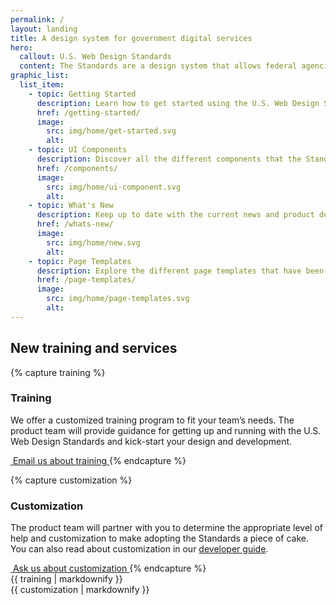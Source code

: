 ```yaml
---
permalink: /
layout: landing
title: A design system for government digital services
hero:
  callout: U.S. Web Design Standards
  content: The Standards are a design system that allows federal agencies to quickly prototype and deploy digital products using a baseline of design patterns.
graphic_list:
  list_item:
    - topic: Getting Started
      description: Learn how to get started using the U.S. Web Design Standards for your project, regardless of your technical stack.
      href: /getting-started/
      image:
        src: img/home/get-started.svg
        alt:
    - topic: UI Components
      description: Discover all the different components that the Standards provide as both design and development assets.
      href: /components/
      image:
        src: img/home/ui-component.svg
        alt:
    - topic: What's New
      description: Keep up to date with the current news and product development updates for the U.S. Web Design Standards.
      href: /whats-new/
      image:
        src: img/home/new.svg
        alt:
    - topic: Page Templates
      description: Explore the different page templates that have been created to jump start your product development.
      href: /page-templates/
      image:
        src: img/home/page-templates.svg
        alt:
---
```


## New training and services

{% capture training %}
### Training

We offer a customized training program to fit your team’s needs. The
product team will provide guidance for getting up and running with
the U.S. Web Design Standards and kick-start your design and
development.

<a href="mailto:uswebdesignstandards@gsa.gov" class="usa-button cta" onclick="ga('send', 'event', 'Clicked Training CTA', 'Clicked training call to action');">
  <img src="{{ site.baseurl }}/img/logo-email.png" alt="">
  Email us about training
</a>
{% endcapture %}

{% capture customization %}
### Customization

The product team will partner with you to determine the appropriate
level of help and customization to make adopting the Standards a
piece of cake. You can also read about customization in our
[developer guide](getting-started/developers/#customization-and-theming).

<a href="mailto:uswebdesignstandards@gsa.gov" class="usa-button cta" onclick="ga('send', 'event', 'Clicked Customization CTA', 'Clicked customization call to action');">
  <img src="{{ site.baseurl }}/img/logo-email.png" alt="">
  Ask us about customization
</a>
{% endcapture %}

<div class="usa-grid-full">
  <div class="usa-width-one-half">
    {{ training | markdownify }}
  </div>
  <div class="usa-width-one-half">
    {{ customization | markdownify }}
  </div>
</div>
